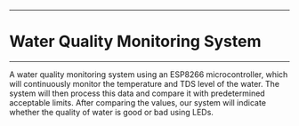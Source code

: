 ___
# Water Quality Monitoring System
___

A water quality monitoring system using an ESP8266 microcontroller, which will continuously monitor the temperature and TDS level of the water. The system will then process this data and compare it with predetermined acceptable limits. After comparing the values, our system will indicate whether the quality of water is good or bad using LEDs.


[comment]: # "## Please refer the instructions in below URL:"
[comment]: # "https://projects.ce.pdn.ac.lk/docs/how-to-add-a-project"
